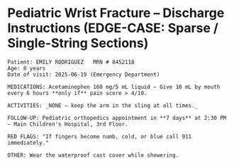 # Pediatric Wrist Fracture – Discharge Instructions (EDGE-CASE: Sparse / Single-String Sections)

```
Patient: EMILY RODRIGUEZ   MRN # 8452118  
Age: 8 years  
Date of visit: 2025-06-19 (Emergency Department)

MEDICATIONS: Acetaminophen 160 mg/5 mL liquid – Give 10 mL by mouth every 6 hours **only if** pain score > 4/10.  

ACTIVITIES: _NONE – keep the arm in the sling at all times._  

FOLLOW-UP: Pediatric orthopedics appointment in **7 days** at 2:30 PM – Main Children's Hospital, 3rd Floor.  

RED FLAGS: "If fingers become numb, cold, or blue call 911 immediately."  

OTHER: Wear the waterproof cast cover while showering. 
```